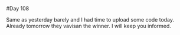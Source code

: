 #Day 108

Same as yesterday barely and I had time to upload some code today. Already tomorrow they vavisan the winner.
I will keep you informed.